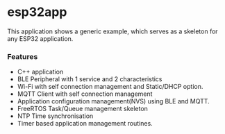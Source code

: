 # esp32app

This application shows a generic example, which serves as a skeleton for any ESP32 application. 

### Features
- C++ application
- BLE Peripheral with 1 service and 2 characteristics 
- Wi-Fi with self connection management and Static/DHCP option.
- MQTT Client with self connection management
- Application configuration management(NVS) using BLE and MQTT.
- FreeRTOS Task/Queue management skeleton
- NTP Time synchronisation 
- Timer based application management routines.